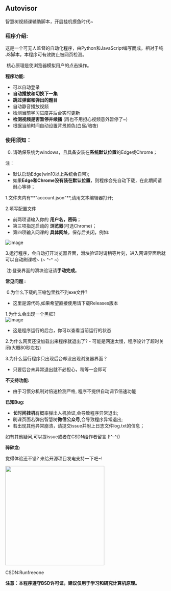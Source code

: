 ## Autovisor

智慧树视频课辅助脚本，开启挂机摸鱼时代~

### **程序介绍:**

​	这是一个可无人监督的自动化程序，由Python和JavaScript编写而成。相对于纯JS脚本，本程序可有效防止被网页检测。

​	核心原理是使浏览器模拟用户的点击操作。

**程序功能:**

- 可以自动登录
- **自动播放和切换下一集**
- **跳过弹窗和弹出的题目**
- 自动静音播放视频
- 检测当前学习进度并后台实时更新
- **检测视频是否暂停并续播** (再也不用担心视频意外暂停了~)
- 根据当前时间自动设置背景颜色(白昼/暗夜)

### 使用须知：
0. 请确保系统为windows，且具备安装在**系统默认位置**的Edge或Chrome；

​注：
- 默认启动Edge(win10以上系统会自带); 
- 如果**Edge和Chrome没有装在默认位置**，则程序会先自动下载，在此期间请耐心等待；

​1.文件夹内有**"account.json"**,请用文本编辑器打开;

2.填写配置文件 
- 前两项请输入你的 **用户名，密码**；
- 第三项指定启动的 **浏览器**(可选Chrome)；
- 第四项输入网课的 **具体网址**，保存后关闭，例如:

![image](https://github.com/CXRunfree/Autovisor/assets/79365257/4e367835-3aaf-4d7b-8231-721695d17f83)


​3.运行程序，会自动打开浏览器界面，滑块验证时请稍等片刻，进入网课界面后就可以自动刷课啦~ (~ ^-^ ~)

​	   注:登录界面的滑块验证请**手动完成**。

**常见问题 :** 

​	0.为什么下载的压缩包里找不到exe文件?
- 这里是源代码,如果希望直接使用请下载Releases版本

​1.为什么会出现一个黑框?  
![image](https://github.com/CXRunfree/Autovisor/assets/79365257/7e5356ce-8987-40da-bc31-c81cc54b3ad2)
- 这是程序运行的后台，你可以查看当前运行的状态

2.为什么网页还没加载出来程序就退出了? 
​- 可能是网速太慢，程序设计了超时关闭(大概80秒左右)
   
3.为什么运行程序只出现后台却没出现浏览器界面？
   - 只要后台未异常退出就不必担心，稍等一会即可

**不支持功能:**

- 由于习惯分机制对倍速检测严格, 程序不提供自动调节倍速功能

**已知Bug:**

- **长时间挂机**有概率弹出人机验证,会导致程序异常退出;
- 刷课页面若弹出智慧树**微信公众号**,会导致程序异常退出;
- 若出现其他异常崩溃，请提交issue并附上日志文件log.txt的信息；

如有其他疑问,可以提issue或者在CSDN给作者留言 (!^-^/)

**碎碎念:**

   觉得体验还不错? 来给开源项目发电支持一下吧~!

   <img src="https://github.com/CXRunfree/Autovisor/assets/79365257/3f72abfe-ce8f-4181-91fb-f321418ff60e" width="310px">




CSDN:Runfreeone

**注意：本程序遵守BSD许可证，建议仅用于学习和研究计算机原理。**
